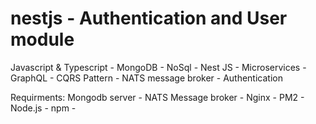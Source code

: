 # nestjs - Authentication and User module
Javascript & Typescript - MongoDB - NoSql - 
Nest JS - Microservices - GraphQL - CQRS Pattern - NATS message broker - Authentication

Requirments:
Mongodb server -
NATS Message broker -
Nginx -
PM2 -
Node.js - npm -
